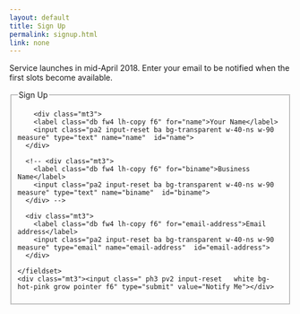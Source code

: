 ```yaml
---
layout: default
title: Sign Up 
permalink: signup.html
link: none
---
```


Service launches in mid-April 2018. Enter your email to be notified when the first slots become available. 

<article class="pa2 mt0 black-80">
  <form action="https://formspree.io/mrtunes@gmail.com" method="POST" accept-charset="utf-8">
    <fieldset id="sign_up" class="ba b--transparent ph0 mh0">
      <legend class="ph0 mh0 fw6 clip">Sign Up</legend>

        <div class="mt3">
        <label class="db fw4 lh-copy f6" for="name">Your Name</label>
        <input class="pa2 input-reset ba bg-transparent w-40-ns w-90 measure" type="text" name="name"  id="name">
      </div>

      <!-- <div class="mt3">
        <label class="db fw4 lh-copy f6" for="biname">Business Name</label>
        <input class="pa2 input-reset ba bg-transparent w-40-ns w-90 measure" type="text" name="biname"  id="biname">
      </div> -->

      <div class="mt3">
        <label class="db fw4 lh-copy f6" for="email-address">Email address</label>
        <input class="pa2 input-reset ba bg-transparent w-40-ns w-90 measure" type="email" name="email-address"  id="email-address">
      </div>
     
    </fieldset>
    <div class="mt3"><input class=" ph3 pv2 input-reset   white bg-hot-pink grow pointer f6" type="submit" value="Notify Me"></div>
  </form>
</article>


<!-- <form action="your-server-side-code" method="POST">
  <script
    src="https://checkout.stripe.com/checkout.js" class="stripe-button"
    data-key="pk_test_vAv8jfRMPAr2zJoqJ0ogJ9Ub"
    data-amount="999"
    data-name="Dimple Basic Website"
    data-description="Includes the setup of your site with three pages"
    data-image="https://stripe.com/img/documentation/checkout/marketplace.png"
    data-locale="auto">
  </script>
</form> -->



<!--
<div class="typeform-widget" data-url="https://creativeworkshop.typeform.com/to/xAZPlH" style="width: 100%; height: 500px;"></div> <script> (function() { var qs,js,q,s,d=document, gi=d.getElementById, ce=d.createElement, gt=d.getElementsByTagName, id="typef_orm", b="https://embed.typeform.com/"; if(!gi.call(d,id)) { js=ce.call(d,"script"); js.id=id; js.src=b+"embed.js"; q=gt.call(d,"script")[0]; q.parentNode.insertBefore(js,q) } })() </script> <div style="font-family: Sans-Serif;font-size: 12px;color: #999;opacity: 0.5; padding-top: 5px;"> powered by <a href="https://admin.typeform.com/signup?utm_campaign=xAZPlH&utm_source=typeform.com-10678765-Basic&utm_medium=typeform&utm_content=typeform-embedded-poweredbytypeform&utm_term=EN" style="color: #999" target="_blank">Typeform</a> </div> -->